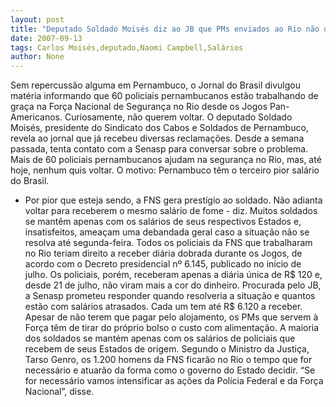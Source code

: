 ```yaml
---
layout: post
title: "Deputado Soldado Moisés diz ao JB que PMs enviados ao Rio não querem voltar para receber salário de fome"
date: 2007-09-13
tags: Carlos Moisés,deputado,Naomi Campbell,Salários
author: None
---
```

Sem repercuss&atilde;o alguma em Pernambuco, o Jornal do Brasil divulgou mat&eacute;ria informando que 60 policiais pernambucanos est&atilde;o trabalhando de gra&ccedil;a na For&ccedil;a Nacional de Seguran&ccedil;a no Rio desde os Jogos Pan-Americanos. Curiosamente, n&atilde;o querem voltar. 
O deputado Soldado Mois&eacute;s, presidente do Sindicato dos Cabos e Soldados de Pernambuco, revela ao jornal que j&aacute; recebeu diversas reclama&ccedil;&otilde;es. Desde a semana passada, tenta contato com a Senasp para conversar sobre o problema. Mais de 60 policiais pernambucanos ajudam na seguran&ccedil;a no Rio, mas, at&eacute; hoje, nenhum quis voltar. O motivo: Pernambuco t&ecirc;m o terceiro pior sal&aacute;rio do Brasil.
- Por pior que esteja sendo, a FNS gera prest&iacute;gio ao soldado. N&atilde;o adianta voltar para receberem o mesmo sal&aacute;rio de fome - diz.
Muitos soldados se mant&ecirc;m apenas com os sal&aacute;rios de seus respectivos Estados e, insatisfeitos, amea&ccedil;am uma debandada geral caso a situa&ccedil;&atilde;o n&atilde;o se resolva at&eacute; segunda-feira.
Todos os policiais da FNS que trabalharam no Rio teriam direito a receber di&aacute;ria dobrada durante os Jogos, de acordo com o Decreto presidencial n&ordm; 6.145, publicado no in&iacute;cio de julho. Os policiais, por&eacute;m, receberam apenas a di&aacute;ria &uacute;nica de R$ 120 e, desde 21 de julho, n&atilde;o viram mais a cor do dinheiro. Procurada pelo JB, a Senasp prometeu responder quando resolveria a situa&ccedil;&atilde;o e quantos est&atilde;o com sal&aacute;rios atrasados. Cada um tem at&eacute; R$ 6.120 a receber.
Apesar de n&atilde;o terem que pagar pelo alojamento, os PMs que servem &agrave; For&ccedil;a t&ecirc;m de tirar do pr&oacute;prio bolso o custo com alimenta&ccedil;&atilde;o. A maioria dos soldados se mant&eacute;m apenas com os sal&aacute;rios de policiais que recebem de seus Estados de origem.
Segundo o Ministro da Justi&ccedil;a, Tarso Genro, os 1.200 homens da FNS ficar&atilde;o no Rio o tempo que for necess&aacute;rio e atuar&atilde;o da forma como o governo do Estado decidir. &ldquo;Se for necess&aacute;rio vamos intensificar as a&ccedil;&otilde;es da Pol&iacute;cia Federal e da For&ccedil;a Nacional&rdquo;, disse.
 